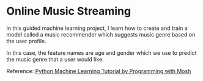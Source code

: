 # Online Music Streaming

In this guided machine learning project, I learn how to create and train a model called a music recommender which suggests music genre based on the user profile. 

In this case, the feature names are age and gender which we use to predict the music genre that a user would like.

Reference: [Python Machine Learning Tutorial by Programming with Mosh](https://www.youtube.com/watch?v=7eh4d6sabA0&t=1982s)

